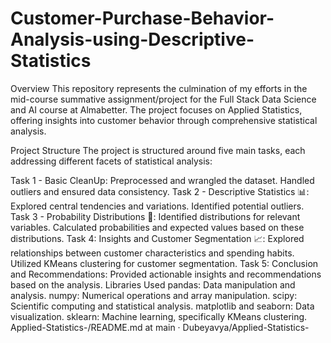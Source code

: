 # Customer-Purchase-Behavior-Analysis-using-Descriptive-Statistics

Overview
This repository represents the culmination of my efforts in the mid-course summative assignment/project for the Full Stack Data Science and AI course at Almabetter. The project focuses on Applied Statistics, offering insights into customer behavior through comprehensive statistical analysis.

Project Structure
The project is structured around five main tasks, each addressing different facets of statistical analysis:

Task 1 - Basic CleanUp:
Preprocessed and wrangled the dataset.
Handled outliers and ensured data consistency.
Task 2 - Descriptive Statistics 📊:
Explored central tendencies and variations.
Identified potential outliers.
Task 3 - Probability Distributions 🎲:
Identified distributions for relevant variables.
Calculated probabilities and expected values based on these distributions.
Task 4: Insights and Customer Segmentation 📈:
Explored relationships between customer characteristics and spending habits.
Utilized KMeans clustering for customer segmentation.
Task 5: Conclusion and Recommendations:
Provided actionable insights and recommendations based on the analysis.
Libraries Used
pandas: Data manipulation and analysis.
numpy: Numerical operations and array manipulation.
scipy: Scientific computing and statistical analysis.
matplotlib and seaborn: Data visualization.
sklearn: Machine learning, specifically KMeans clustering.
Applied-Statistics-/README.md at main · Dubeyavya/Applied-Statistics-
